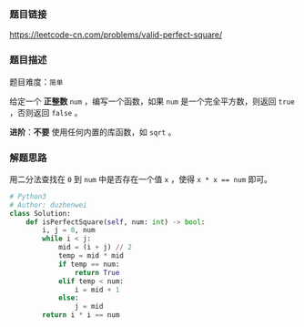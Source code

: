 ### 题目链接
https://leetcode-cn.com/problems/valid-perfect-square/

### 题目描述
题目难度：```简单```

给定一个 **正整数** ```num``` ，编写一个函数，如果 ```num``` 是一个完全平方数，则返回 ```true``` ，否则返回 ```false``` 。

**进阶**：**不要** 使用任何内置的库函数，如 ```sqrt``` 。

### 解题思路
用二分法查找在 ```0``` 到 ```num``` 中是否存在一个值 ```x``` ，使得 ```x * x == num``` 即可。

```python
# Python3
# Author: duzhenwei
class Solution:
    def isPerfectSquare(self, num: int) -> bool:
        i, j = 0, num
        while i < j:
            mid = (i + j) // 2
            temp = mid * mid
            if temp == num:
                return True
            elif temp < num:
                i = mid + 1
            else:
                j = mid
        return i * i == num
```
